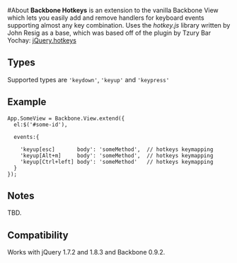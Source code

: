 #About
**Backbone Hotkeys** is an extension to the vanilla Backbone View which lets you easily add and remove handlers for keyboard events supporting almost any key combination.  Uses the *hotkey.js* library written by John Resig as a base, which was based off of the plugin by Tzury Bar Yochay: [jQuery.hotkeys](http://github.com/tzuryby/hotkeys)

## Types
Supported types are `'keydown'`, `'keyup'` and `'keypress'`

## Example

    App.SomeView = Backbone.View.extend({
      el:$('#some-id'),

      events:{

        'keyup[esc]       body': 'someMethod',  // hotkeys keymapping
        'keyup[Alt+m]     body': 'someMethod',  // hotkeys keymapping
        'keyup[Ctrl+left] body': 'someMethod'   // hotkeys keymapping
      }
    });


## Notes
TBD.

## Compatibility

Works with jQuery 1.7.2 and 1.8.3 and Backbone 0.9.2.
